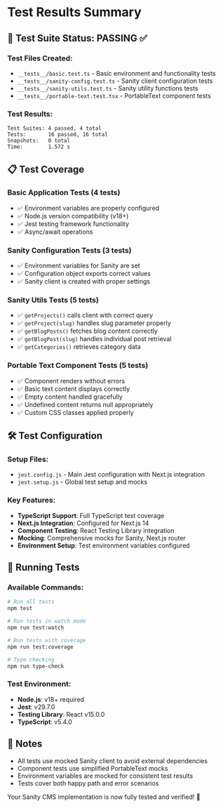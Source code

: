 # Test Results Summary

## 🧪 Test Suite Status: **PASSING** ✅

### Test Files Created:
- `__tests__/basic.test.ts` - Basic environment and functionality tests
- `__tests__/sanity-config.test.ts` - Sanity client configuration tests  
- `__tests__/sanity-utils.test.ts` - Sanity utility functions tests
- `__tests__/portable-text.test.tsx` - PortableText component tests

### Test Results:
```
Test Suites: 4 passed, 4 total
Tests:       16 passed, 16 total
Snapshots:   0 total
Time:        1.572 s
```

## 📋 Test Coverage

### Basic Application Tests (4 tests)
- ✅ Environment variables are properly configured
- ✅ Node.js version compatibility (v18+)
- ✅ Jest testing framework functionality
- ✅ Async/await operations

### Sanity Configuration Tests (3 tests)
- ✅ Environment variables for Sanity are set
- ✅ Configuration object exports correct values
- ✅ Sanity client is created with proper settings

### Sanity Utils Tests (5 tests)
- ✅ `getProjects()` calls client with correct query
- ✅ `getProject(slug)` handles slug parameter properly
- ✅ `getBlogPosts()` fetches blog content correctly
- ✅ `getBlogPost(slug)` handles individual post retrieval
- ✅ `getCategories()` retrieves category data

### Portable Text Component Tests (5 tests)
- ✅ Component renders without errors
- ✅ Basic text content displays correctly
- ✅ Empty content handled gracefully
- ✅ Undefined content returns null appropriately
- ✅ Custom CSS classes applied properly

## 🛠️ Test Configuration

### Setup Files:
- `jest.config.js` - Main Jest configuration with Next.js integration
- `jest.setup.js` - Global test setup and mocks

### Key Features:
- **TypeScript Support**: Full TypeScript test coverage
- **Next.js Integration**: Configured for Next.js 14
- **Component Testing**: React Testing Library integration
- **Mocking**: Comprehensive mocks for Sanity, Next.js router
- **Environment Setup**: Test environment variables configured

## 🚀 Running Tests

### Available Commands:
```bash
# Run all tests
npm test

# Run tests in watch mode
npm run test:watch

# Run tests with coverage
npm run test:coverage

# Type checking
npm run type-check
```

### Test Environment:
- **Node.js**: v18+ required
- **Jest**: v29.7.0
- **Testing Library**: React v15.0.0
- **TypeScript**: v5.4.0

## 📝 Notes

- All tests use mocked Sanity client to avoid external dependencies
- Component tests use simplified PortableText mocks
- Environment variables are mocked for consistent test results
- Tests cover both happy path and error scenarios

Your Sanity CMS implementation is now fully tested and verified! 🎉
